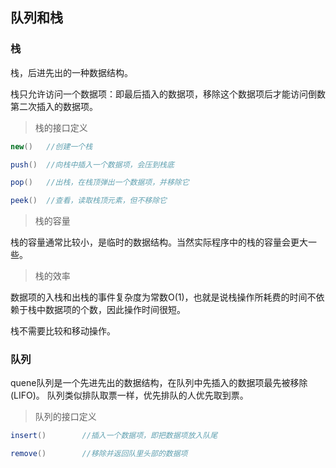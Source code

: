 ## 队列和栈 ##

### 栈 ###
栈，后进先出的一种数据结构。

栈只允许访问一个数据项：即最后插入的数据项，移除这个数据项后才能访问倒数第二次插入的数据项。

> 栈的接口定义

```java
new()	//创建一个栈

push()	//向栈中插入一个数据项，会压到栈底

pop()	//出栈，在栈顶弹出一个数据项，并移除它

peek()	//查看，读取栈顶元素，但不移除它
```

> 栈的容量

栈的容量通常比较小，是临时的数据结构。当然实际程序中的栈的容量会更大一些。

> 栈的效率

数据项的入栈和出栈的事件复杂度为常数O(1)，也就是说栈操作所耗费的时间不依赖于栈中数据项的个数，因此操作时间很短。

栈不需要比较和移动操作。

### 队列 ###
quene队列是一个先进先出的数据结构，在队列中先插入的数据项最先被移除(LIFO)。
队列类似排队取票一样，优先排队的人优先取到票。

> 队列的接口定义

```java
insert()		//插入一个数据项，即把数据项放入队尾

remove()		//移除并返回队里头部的数据项


```